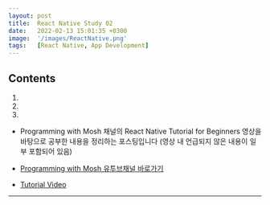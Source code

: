 ```yaml
---
layout: post
title:  React Native Study 02
date:   2022-02-13 15:01:35 +0300
image:  '/images/ReactNative.png'
tags:   [React Native, App Development]
---
```


## Contents <br/>
1. 
2. 
3. 


* Programming with Mosh 채널의 React Native Tutorial for Beginners 영상을 바탕으로 공부한 내용을 정리하는 포스팅입니다 (영상 내 언급되지 않은 내용이 일부 포함되어 있음)

* [Programming with Mosh 유투브채널 바로가기](https://www.youtube.com/watch?v=0-S5a0eXPoc&t=790s)

* [Tutorial Video](https://www.youtube.com/watch?v=0-S5a0eXPoc&t=790s)

___